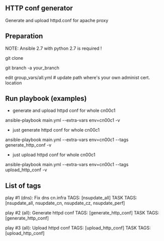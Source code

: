 HTTP conf generator
-------------------
  
  Generate and upload httpd.conf for apache proxy

Preparation
-----------

  NOTE: Ansible 2.7 with python 2.7 is required ! 

  git clone
  
  git branch -a your_branch

  edit group_vars/all.yml    # update path where's your own administ cert. location
  
  
Run playbook (examples)
-----------------------
  
  - generate and upload httpd conf for whole cn00c1

  ansible-playbook main.yml --extra-vars env=cn00c1 -v    

   
  - just generate httpd conf for whole cn00c1

  ansible-playbook main.yml --extra-vars env=cn00c1 --tags generate_http_conf -v    
   
  
  - just upload httpd conf for whole cn00c1

  ansible-playbook main.yml --extra-vars env=cn00c1 --tags upload_http_conf -v    


List of tags
------------

  play #1 (dns): Fix dns cn.infra       TAGS: [nsupdate_all]
  TASK TAGS: [nsupdate_all, nsupdate_cn, nsupdate_cz, nsupdate_perf]

  play #2 (all): Generate httpd conf    TAGS: [generate_http_conf]
  TASK TAGS: [generate_http_conf]

  play #3 (all): Upload httpd conf      TAGS: [upload_http_conf] 
  TASK TAGS: [upload_http_conf]
